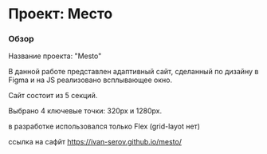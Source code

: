# Проект: Место

### Обзор
Название проекта: "Mesto"

В данной работе представлен адаптивный сайт, сделанный по дизайну в Figma и на JS реализовано всплывающее окно.

Сайт состоит из 5 секций.

Выбрано 4 ключевые точки: 320рх и 1280рх.

в разработке использовался только  Flex (grid-layot нет)

ссылка на сафйт https://ivan-serov.github.io/mesto/
